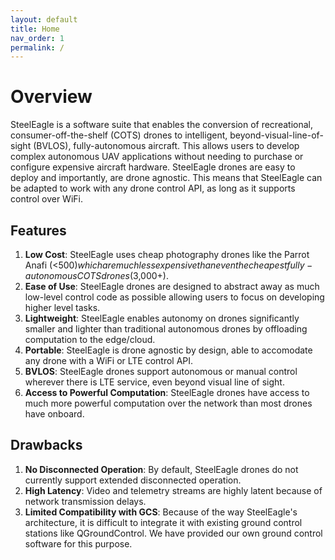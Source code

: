 ```yaml
---
layout: default
title: Home
nav_order: 1
permalink: /
---
```


# Overview

SteelEagle is a software suite that enables the conversion of recreational, consumer-off-the-shelf (COTS) drones to intelligent, beyond-visual-line-of-sight (BVLOS), fully-autonomous aircraft. This allows users to develop complex autonomous UAV applications without needing to purchase or configure expensive aircraft hardware. SteelEagle drones are easy to deploy and importantly, are drone agnostic. This means that SteelEagle can be adapted to work with any drone control API, as long as it supports control over WiFi.

## Features
1. **Low Cost**: SteelEagle uses cheap photography drones like the Parrot Anafi (<$500) which are much less expensive than even the cheapest fully-autonomous COTS drones ($3,000+).
2. **Ease of Use**: SteelEagle drones are designed to abstract away as much low-level control code as possible allowing users to focus on developing higher level tasks.
3. **Lightweight**: SteelEagle enables autonomy on drones significantly smaller and lighter than traditional autonomous drones by offloading computation to the edge/cloud.
4. **Portable**: SteelEagle is drone agnostic by design, able to accomodate any drone with a WiFi or LTE control API.
5. **BVLOS**: SteelEagle drones support autonomous or manual control wherever there is LTE service, even beyond visual line of sight.
6. **Access to Powerful Computation**: SteelEagle drones have access to much more powerful computation over the network than most drones have onboard.

## Drawbacks
1. **No Disconnected Operation**: By default, SteelEagle drones do not currently support extended disconnected operation.
2. **High Latency**: Video and telemetry streams are highly latent because of network transmission delays.
3. **Limited Compatibility with GCS**: Because of the way SteelEagle's architecture, it is difficult to integrate it with existing ground control stations like QGroundControl. We have provided our own ground control software for this purpose.


